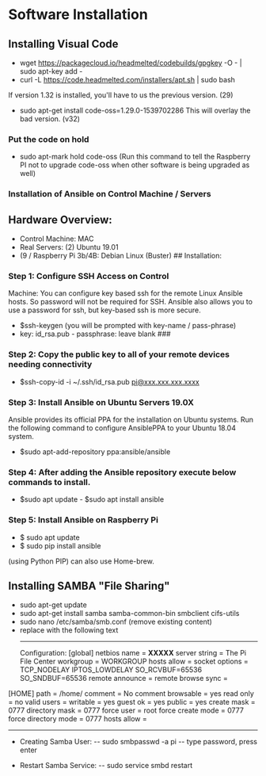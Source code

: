 # Software Installation

## Installing Visual Code

- wget https://packagecloud.io/headmelted/codebuilds/gpgkey -O - | sudo apt-key add -
- curl -L https://code.headmelted.com/installers/apt.sh | sudo bash

If version 1.32 is installed, you'll have to us the previous version. (29)

- sudo apt-get install code-oss=1.29.0-1539702286 
This will overlay the bad version. (v32)

### Put the code on hold

- sudo apt-mark hold code-oss
     (Run this command to tell the Raspberry PI not to upgrade code-oss when other software is being upgraded as well)

### Installation of Ansible on Control Machine / Servers

## Hardware Overview:

- Control Machine: MAC
- Real Servers: (2) Ubuntu 19.01
- (9 / Raspberry Pi 3b/4B: Debian
  Linux (Buster) ## Installation:

### Step 1: Configure SSH Access on Control

Machine: You can configure key based ssh for the remote Linux Ansible hosts. So password will not be required for SSH. Ansible also allows you to use a password for ssh, but key-based ssh is more secure.

- \$ssh-keygen (you will be prompted with key-name / pass-phrase)
- key: id_rsa.pub - passphrase: leave blank ###

### Step 2: Copy the public key to all of your remote devices needing connectivity

- \$ssh-copy-id -i ~/.ssh/id_rsa.pub pi@xxx.xxx.xxx.xxxx

### Step 3: Install Ansible on Ubuntu Servers 19.0X

Ansible provides its official PPA for the
installation on Ubuntu systems. Run the following command to configure AnsiblePPA to your Ubuntu 18.04 system.

- \$sudo apt-add-repository ppa:ansible/ansible

### Step 4: After adding the Ansible repository execute below commands to install.

- \$sudo apt update - \$sudo apt install ansible

### Step 5: Install Ansible on Raspberry Pi

- \$ sudo apt update
- \$ sudo pip install ansible

(using Python PIP) can also use Home-brew.

## Installing SAMBA "File Sharing"

- sudo apt-get update
- sudo apt-get install samba samba-common-bin smbclient cifs-utils
- sudo nano /etc/samba/smb.conf (remove existing content)
- replace with the following text
  <hr>
  Configuration:
  [global]
  netbios name = <b>XXXXX</b>
  server string = The Pi File Center
  workgroup = WORKGROUP
  hosts allow =
  socket options = TCP_NODELAY IPTOS_LOWDELAY SO_RCVBUF=65536 SO_SNDBUF=65536
  remote announce =
  remote browse sync =

[HOME]
path = /home/
comment = No comment
browsable = yes
read only = no
valid users =
writable = yes
guest ok = yes
public = yes
create mask = 0777
directory mask = 0777
force user = root
force create mode = 0777
force directory mode = 0777
hosts allow =

<hr>

- Creating Samba User:
  -- sudo smbpasswd -a pi
  -- type password, press enter

* Restart Samba Service:
  -- sudo service smbd restart


